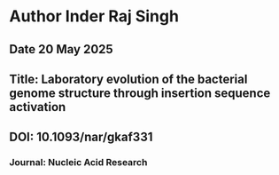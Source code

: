 # Author Inder Raj Singh
## Date 20 May 2025

## Title: Laboratory evolution of the bacterial genome structure through insertion sequence activation
## DOI: 10.1093/nar/gkaf331
### Journal: Nucleic Acid Research

